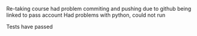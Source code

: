Re-taking course had problem commiting and pushing due to github being linked to pass account
Had problems with python, could not run

Tests have passed
